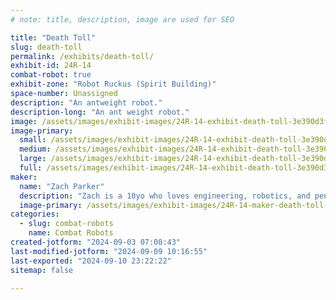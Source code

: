 ```yaml
---
# note: title, description, image are used for SEO

title: "Death Toll"
slug: death-toll
permalink: /exhibits/death-toll/
exhibit-id: 24R-14
combat-robot: true
exhibit-zone: "Robot Ruckus (Spirit Building)"
space-number: Unassigned
description: "An antweight robot."
description-long: "An ant weight robot."
image: /assets/images/exhibit-images/24R-14-exhibit-death-toll-3e390d3f-466a-43a0-82e2-fa975577689b-large.jpeg
image-primary: 
  small: /assets/images/exhibit-images/24R-14-exhibit-death-toll-3e390d3f-466a-43a0-82e2-fa975577689b-small.jpeg
  medium: /assets/images/exhibit-images/24R-14-exhibit-death-toll-3e390d3f-466a-43a0-82e2-fa975577689b-medium.jpeg
  large: /assets/images/exhibit-images/24R-14-exhibit-death-toll-3e390d3f-466a-43a0-82e2-fa975577689b-large.jpeg
  full: /assets/images/exhibit-images/24R-14-exhibit-death-toll-3e390d3f-466a-43a0-82e2-fa975577689b-full.jpeg
maker: 
  name: "Zach Parker"
  description: "Zach is a 10yo who loves engineering, robotics, and penguins - this DeathToll was created!"
  image-primary: /assets/images/exhibit-images/24R-14-maker-death-toll-ab65f52b-7751-4a3c-8155-17d8c70b186d-medium.jpeg
categories: 
  - slug: combat-robots
    name: Combat Robots
created-jotform: "2024-09-03 07:08:43"
last-modified-jotform: "2024-09-09 10:16:55"
last-exported: "2024-09-10 23:22:22"
sitemap: false

---
```

